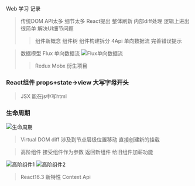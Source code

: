 Web 学习 记录
> 传统DOM API太多 细节太多
  React提出 整体刷新 内部diff处理  逻辑上进出很简单  解决UI细节问题
  >>组件新概念  组件树 组件构建拆分
4Api 
单向数据流 
完善错误提示

> 数据模型  Flux 单向数据流
![Flux单向数据流](https://upload-images.jianshu.io/upload_images/831873-17614dc72e8c3901.png?imageMogr2/auto-orient/strip%7CimageView2/2/w/1240)
>> Redux  Mobx 衍生项目


### React组件   props+state->view   大写字母开头

> JSX  能在js中写html 


### 生命周期 
 ![生命周期](https://upload-images.jianshu.io/upload_images/831873-e8835593e8ea5980.png?imageMogr2/auto-orient/strip%7CimageView2/2/w/1240) 


> Virtual DOM 
diff  涉及到节点层级位置移动 直接创建新的挂载 

> 高阶组件  接受组件作为参数 返回新组件 给旧组件加薪功能
 
![高阶组件1](https://upload-images.jianshu.io/upload_images/831873-46714f781f69a3f3.png?imageMogr2/auto-orient/strip%7CimageView2/2/w/1240)
![高阶组件2](https://upload-images.jianshu.io/upload_images/831873-a581d471a81cd1a0.png?imageMogr2/auto-orient/strip%7CimageView2/2/w/1240)

> React16.3  新特性 Context Api 
